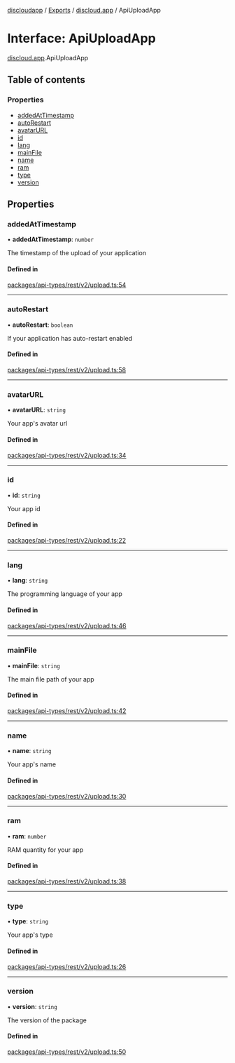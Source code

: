 [discloudapp](../README.md) / [Exports](../modules.md) / [discloud.app](../modules/discloud_app.md) / ApiUploadApp

# Interface: ApiUploadApp

[discloud.app](../modules/discloud_app.md).ApiUploadApp

## Table of contents

### Properties

- [addedAtTimestamp](discloud_app.ApiUploadApp.md#addedattimestamp)
- [autoRestart](discloud_app.ApiUploadApp.md#autorestart)
- [avatarURL](discloud_app.ApiUploadApp.md#avatarurl)
- [id](discloud_app.ApiUploadApp.md#id)
- [lang](discloud_app.ApiUploadApp.md#lang)
- [mainFile](discloud_app.ApiUploadApp.md#mainfile)
- [name](discloud_app.ApiUploadApp.md#name)
- [ram](discloud_app.ApiUploadApp.md#ram)
- [type](discloud_app.ApiUploadApp.md#type)
- [version](discloud_app.ApiUploadApp.md#version)

## Properties

### addedAtTimestamp

• **addedAtTimestamp**: `number`

The timestamp of the upload of your application

#### Defined in

[packages/api-types/rest/v2/upload.ts:54](https://github.com/discloud/discloud.app/blob/482fdb3/packages/api-types/rest/v2/upload.ts#L54)

___

### autoRestart

• **autoRestart**: `boolean`

If your application has auto-restart enabled

#### Defined in

[packages/api-types/rest/v2/upload.ts:58](https://github.com/discloud/discloud.app/blob/482fdb3/packages/api-types/rest/v2/upload.ts#L58)

___

### avatarURL

• **avatarURL**: `string`

Your app's avatar url

#### Defined in

[packages/api-types/rest/v2/upload.ts:34](https://github.com/discloud/discloud.app/blob/482fdb3/packages/api-types/rest/v2/upload.ts#L34)

___

### id

• **id**: `string`

Your app id

#### Defined in

[packages/api-types/rest/v2/upload.ts:22](https://github.com/discloud/discloud.app/blob/482fdb3/packages/api-types/rest/v2/upload.ts#L22)

___

### lang

• **lang**: `string`

The programming language of your app

#### Defined in

[packages/api-types/rest/v2/upload.ts:46](https://github.com/discloud/discloud.app/blob/482fdb3/packages/api-types/rest/v2/upload.ts#L46)

___

### mainFile

• **mainFile**: `string`

The main file path of your app

#### Defined in

[packages/api-types/rest/v2/upload.ts:42](https://github.com/discloud/discloud.app/blob/482fdb3/packages/api-types/rest/v2/upload.ts#L42)

___

### name

• **name**: `string`

Your app's name

#### Defined in

[packages/api-types/rest/v2/upload.ts:30](https://github.com/discloud/discloud.app/blob/482fdb3/packages/api-types/rest/v2/upload.ts#L30)

___

### ram

• **ram**: `number`

RAM quantity for your app

#### Defined in

[packages/api-types/rest/v2/upload.ts:38](https://github.com/discloud/discloud.app/blob/482fdb3/packages/api-types/rest/v2/upload.ts#L38)

___

### type

• **type**: `string`

Your app's type

#### Defined in

[packages/api-types/rest/v2/upload.ts:26](https://github.com/discloud/discloud.app/blob/482fdb3/packages/api-types/rest/v2/upload.ts#L26)

___

### version

• **version**: `string`

The version of the package

#### Defined in

[packages/api-types/rest/v2/upload.ts:50](https://github.com/discloud/discloud.app/blob/482fdb3/packages/api-types/rest/v2/upload.ts#L50)
